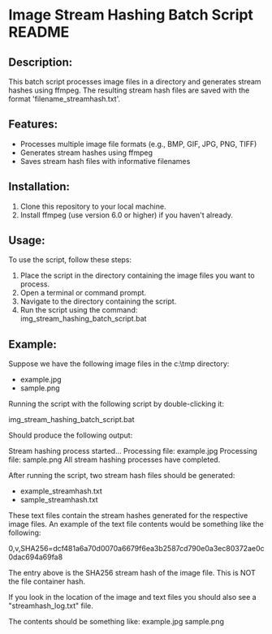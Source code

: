 # Image Stream Hashing Batch Script README

 ## Description:
 This batch script processes image files in a directory and generates stream hashes using ffmpeg.
 The resulting stream hash files are saved with the format 'filename_streamhash.txt'.

 ## Features:
 - Processes multiple image file formats (e.g., BMP, GIF, JPG, PNG, TIFF)
 - Generates stream hashes using ffmpeg
 - Saves stream hash files with informative filenames

 ## Installation:
 1. Clone this repository to your local machine.
 2. Install ffmpeg (use version 6.0 or higher) if you haven't already.

 ## Usage:
 To use the script, follow these steps:

 1. Place the script in the directory containing the image files you want to process.
 2. Open a terminal or command prompt.
 3. Navigate to the directory containing the script.
 4. Run the script using the command: img_stream_hashing_batch_script.bat

 ## Example:
 Suppose we have the following image files in the c:\tmp directory:
 - example.jpg
 - sample.png

 Running the script with the following script by double-clicking it:

 img_stream_hashing_batch_script.bat

 Should produce the following output:

 Stream hashing process started...
 Processing file: example.jpg
 Processing file: sample.png
 All stream hashing processes have completed.

 After running the script, two stream hash files should be generated:
 - example_streamhash.txt
 - sample_streamhash.txt

 These text files contain the stream hashes generated for the respective image files. An example of the text file contents would be something like the following:

 0,v,SHA256=dcf481a6a70d0070a6679f6ea3b2587cd790e0a3ec80372ae0c0dac694a69fa8

 The entry above is the SHA256 stream hash of the image file. This is NOT the file container hash.

 If you look in the location of the image and text files you should also see a "streamhash_log.txt" file.

 The contents should be something like:
 example.jpg
 sample.png
